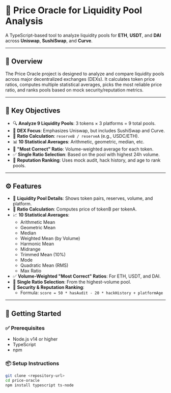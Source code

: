# 🧠 Price Oracle for Liquidity Pool Analysis

A TypeScript-based tool to analyze liquidity pools for **ETH**, **USDT**, and **DAI** across **Uniswap**, **SushiSwap**, and **Curve**.

---

## 📌 Overview

The Price Oracle project is designed to analyze and compare liquidity pools across major decentralized exchanges (DEXs). It calculates token price ratios, computes multiple statistical averages, picks the most reliable price ratio, and ranks pools based on mock security/reputation metrics.

---

## 🎯 Key Objectives

- 🔍 **Analyze 9 Liquidity Pools**: 3 tokens × 3 platforms = 9 total pools.
- 🧩 **DEX Focus**: Emphasizes Uniswap, but includes SushiSwap and Curve.
- 🧮 **Ratio Calculation**: `reserveB / reserveA` (e.g., USDC/ETH).
- 📊 **10 Statistical Averages**: Arithmetic, geometric, median, etc.
- 📌 **"Most Correct" Ratio**: Volume-weighted average for each token.
- ✅ **Single Ratio Selection**: Based on the pool with highest 24h volume.
- 🔐 **Reputation Ranking**: Uses mock audit, hack history, and age to rank pools.

---

## ⚙️ Features

- 🧾 **Liquidity Pool Details**: Shows token pairs, reserves, volume, and platform.
- 🔁 **Ratio Calculation**: Computes price of tokenB per tokenA.
- 📈 **10 Statistical Averages**:
  - Arithmetic Mean
  - Geometric Mean
  - Median
  - Weighted Mean (by Volume)
  - Harmonic Mean
  - Midrange
  - Trimmed Mean (10%)
  - Mode
  - Quadratic Mean (RMS)
  - Max Ratio
- ✅ **Volume-Weighted "Most Correct" Ratios**: For ETH, USDT, and DAI.
- 📌 **Single Ratio Selection**: From the highest-volume pool.
- 🔐 **Security & Reputation Ranking**:
  - Formula: `score = 50 * hasAudit - 20 * hackHistory + platformAge`

---

## 🚀 Getting Started

### ✅ Prerequisites

- Node.js v14 or higher
- TypeScript
- npm

### 📦 Setup Instructions

```bash
git clone <repository-url>
cd price-oracle
npm install typescript ts-node
